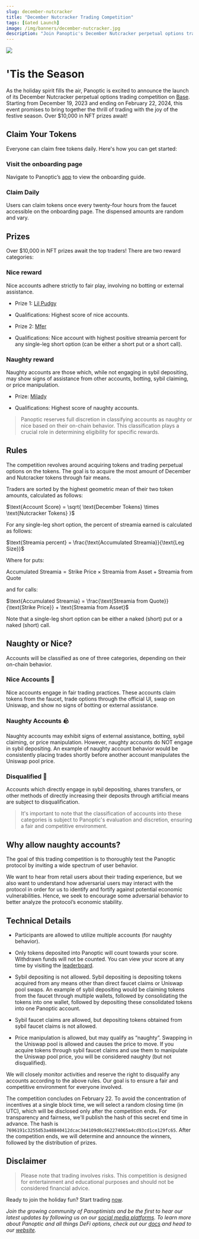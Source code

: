 ```yaml
---
slug: december-nutcracker
title: "December Nutcracker Trading Competition"
tags: [Gated Launch]
image: /img/banners/december-nutcracker.jpg
description: "Join Panoptic's December Nutcracker perpetual options trading competition by claiming, depositing, and trading free tokens daily for a chance to win exciting mystery prizes."
---
```


![](./1.jpg)

# 'Tis the Season

As the holiday spirit fills the air, Panoptic is excited to announce the launch of its December Nutcracker perpetual options trading competition on [Base](https://base.org/). Starting from December 19, 2023 and ending on February 22, 2024, this event promises to bring together the thrill of trading with the joy of the festive season. Over $10,000 in NFT prizes await!

  

## Claim Your Tokens

Everyone can claim free tokens daily. Here's how you can get started:

### Visit the onboarding page

Navigate to Panoptic’s [app](http://beta.panoptic.xyz) to view the onboarding guide.

### Claim Daily

Users can claim tokens once every twenty-four hours from the faucet accessible on the onboarding page. The dispensed amounts are random and vary.

## Prizes

Over $10,000 in NFT prizes await the top traders! There are two reward categories:

### Nice reward
Nice accounts adhere strictly to fair play, involving no botting or external assistance.
-   Prize 1: [Lil Pudgy](https://opensea.io/collection/lilpudgys)
    
-   Qualifications: Highest score of nice accounts.
    

  

-   Prize 2: [Mfer](https://opensea.io/collection/mfers?tab=items)
    
-   Qualifications: Nice account with highest positive streamia percent for any single-leg short option (can be either a short put or a short call).
    

  

### Naughty reward
Naughty accounts are those which, while not engaging in sybil depositing, may show signs of assistance from other accounts, botting, sybil claiming, or price manipulation.
-   Prize: [Milady](https://opensea.io/collection/milady)
    
-   Qualifications: Highest score of naughty accounts. 
    
>Panoptic reserves full discretion in classifying accounts as naughty or nice based on their on-chain behavior. This classification plays a crucial role in determining eligibility for specific rewards.

## Rules

The competition revolves around acquiring tokens and trading perpetual options on the tokens. The goal is to acquire the most amount of December and Nutcracker tokens through fair means.

  

Traders are sorted by the highest geometric mean of their two token amounts, calculated as follows:

  

$\text{Account Score} = \sqrt{ \text{December Tokens} \times \text{Nutcracker Tokens} }$

  

For any single-leg short option, the percent of streamia earned is calculated as follows:

$\text{Streamia percent} = \frac{\text{Accumulated Streamia}}{\text{Leg Size}}$



Where for puts:

$\text{Accumulated Streamia} = \text{Strike Price} \times \text{Streamia from Asset} + \text{Streamia from Quote}$

and for calls:

$\text{Accumulated Streamia} = \frac{\text{Streamia from Quote}}{\text{Strike Price}} + \text{Streamia from Asset}$

  

Note that a single-leg short option can be either a naked (short) put or a naked (short) call.

  

## Naughty or Nice?

Accounts will be classified as one of three categories, depending on their on-chain behavior.

### Nice Accounts 🎁

Nice accounts engage in fair trading practices. These accounts claim tokens from the faucet, trade options through the official UI, swap on Uniswap, and show no signs of botting or external assistance.

### Naughty Accounts 🪨

Naughty accounts may exhibit signs of external assistance, botting, sybil claiming, or price manipulation. However, naughty accounts do NOT engage in sybil depositing. An example of naughty account behavior would be consistently placing trades shortly before another account manipulates the Uniswap pool price.

### Disqualified 💩

Accounts which directly engage in sybil depositing, shares transfers, or other methods of directly increasing their deposits through artificial means are subject to disqualification.

>It's important to note that the classification of accounts into these categories is subject to Panoptic's evaluation and discretion, ensuring a fair and competitive environment.
    

## Why allow naughty accounts?  
  
The goal of this trading competition is to thoroughly test the Panoptic protocol by inviting a wide spectrum of user behavior.

We want to hear from retail users about their trading experience, but we also want to understand how adversarial users may interact with the protocol in order for us to identify and fortify against potential economic vulnerabilities. Hence, we seek to encourage some adversarial behavior to better analyze the protocol’s economic stability.

## Technical Details

-   Participants are allowed to utilize multiple accounts (for naughty behavior).
    
-   Only tokens deposited into Panoptic will count towards your score. Withdrawn funds will not be counted. You can view your score at any time by visiting the [leaderboard](http://beta.panoptic.xyz/leaderboard).
    
-   Sybil depositing is not allowed. Sybil depositing is depositing tokens acquired from any means other than direct faucet claims or Uniswap pool swaps. An example of sybil depositing would be claiming tokens from the faucet through multiple wallets, followed by consolidating the tokens into one wallet, followed by depositing these consolidated tokens into one Panoptic account.
    
-   Sybil faucet claims are allowed, but depositing tokens obtained from sybil faucet claims is not allowed.
    
-   Price manipulation is allowed, but may qualify as “naughty”. Swapping in the Uniswap pool is allowed and causes the price to move. If you acquire tokens through sybil faucet claims and use them to manipulate the Uniswap pool price, you will be considered naughty (but not disqualified).
    

  

We will closely monitor activities and reserve the right to disqualify any accounts according to the above rules. Our goal is to ensure a fair and competitive environment for everyone involved.

  

The competition concludes on February 22. To avoid the concentration of incentives at a single block time, we will select a random closing time (in UTC), which will be disclosed only after the competition ends. For transparency and fairness, we'll publish the hash of this secret end time in advance. The hash is `7696191c3255d53a48840412dcac344109d0c662274065a4cd93cd1ce129fc65`. After the competition ends, we will determine and announce the winners, followed by the distribution of prizes.

## Disclaimer

>Please note that trading involves risks. This competition is designed for entertainment and educational purposes and should not be considered financial advice.

  

Ready to join the holiday fun? Start trading [now](http://beta.panoptic.xyz).

  
*Join the growing community of Panoptimists and be the first to hear our latest updates by following us on our [social media platforms](https://links.panoptic.xyz/all). To learn more about Panoptic and all things DeFi options, check out our [docs](https://panoptic.xyz/docs/intro) and head to our [website](https://panoptic.xyz/).*